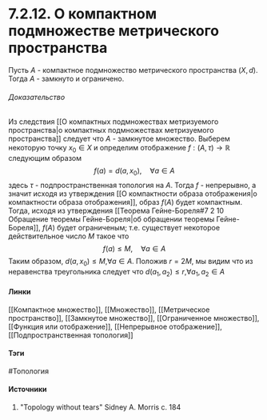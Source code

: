 # 7.2.12. О компактном подмножестве метрического пространства
Пусть $A$ - компактное подмножество метрического пространства $(X,d)$. Тогда $A$ - замкнуто и ограничено.
###### Доказательство
Из следствия [[О компактных подмножествах метризуемого пространства|о компактных подмножествах метризуемого пространства]] следует что $A$ - замкнутое множество. Выберем некоторую точку $x_{0}\in X$ и определим отображение $f:(A,\tau)\to\mathbb{R}$ следующим образом
$$
f(a)=d(a,x_{0}),\quad\forall a\in A
$$
здесь $\tau$ - подпространственная топология на $A$. Тогда $f$ - непрерывно, а значит исходя из утверждения [[О компактности образа отображения|о компактности образа отображения]], образ $f(A)$ будет компактным. Тогда, исходя из утверждения [[Теорема Гейне-Бореля#7 2 10 Обращение теоремы Гейне-Бореля|об обращении теоремы Гейне-Бореля]], $f(A)$ будет ограниченым; т.е. существует некоторое действительное число $M$ такое что
$$
f(a)\le M,\quad\forall a\in A
$$
Таким образом, $d(a,x_{0})\le M$,$\forall a\in A$. Положив $r=2M$, мы видим что из неравенства треугольника следует что $d(a_{1},a_{2})\le r$,$\forall a_{1},a_{2}\in A$
#### Линки
 [[Компактное множество]],
 [[Множество]],
 [[Метрическое пространство]],
 [[Замкнутое множество]],
 [[Ограниченное множество]],
 [[Функция или отображение]],
 [[Непрерывное отображение]],
 [[Подпространственная топология]]
#### Тэги
 #Топология 
#### Источники
1. "Topology without tears" Sidney A. Morris с. 184